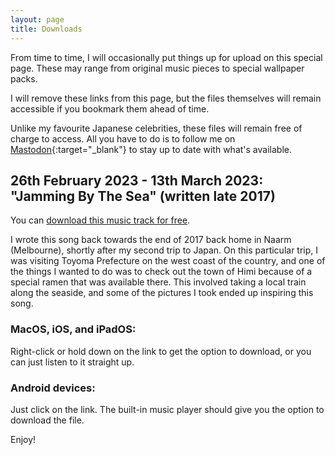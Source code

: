 ```yaml
---
layout: page
title: Downloads
---
```


From time to time, I will occasionally put things up for upload on this special page. These may range from original music pieces to special wallpaper packs.

I will remove these links from this page, but the files themselves will remain accessible if you bookmark them ahead of time.

Unlike my favourite Japanese celebrities, these files will remain free of charge to access. All you have to do is to follow me on [Mastodon](https://famichiki.jp/@RBurn_Ave_Zach){:target="_blank"} to stay up to date with what's available.

## 26th February 2023 - 13th March 2023: "Jamming By The Sea" (written late 2017)

You can [download this music track for free](/downloads/JammingByTheSeaSept2021remaster.m4a). 

I wrote this song back towards the end of 2017 back home in Naarm (Melbourne), shortly after my second trip to Japan. On this particular trip, I was visiting Toyoma Prefecture on the west coast of the country, and one of the things I wanted to do was to check out the town of Himi because of a special ramen that was available there. This involved taking a local train along the seaside, and some of the pictures I took ended up inspiring this song.

### MacOS, iOS, and iPadOS:
Right-click or hold down on the link to get the option to download, or you can just listen to it straight up.

### Android devices:
Just click on the link. The built-in music player should give you the option to download the file.

Enjoy!
